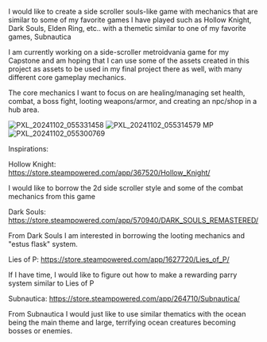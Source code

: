 I would like to create a side scroller souls-like game with mechanics that are similar to some of my favorite games I have played such as Hollow Knight, Dark Souls, Elden Ring, etc.. with a themetic similar to one of my favorite games, Subnautica

I am currently working on a side-scroller metroidvania game for my Capstone and am hoping that I can use some of the assets created in this project as assets to be used in my final project there as well, with many different core gameplay mechanics. 

The core mechanics I want to focus on are healing/managing set health, combat, a boss fight, looting weapons/armor, and creating an npc/shop in a hub area. 

![PXL_20241102_055331458](https://github.com/user-attachments/assets/a4c930fd-785e-4ce8-b5d6-42865a460449)
![PXL_20241102_055314579 MP](https://github.com/user-attachments/assets/fd01b686-a0aa-4b52-95c4-80db97dbf7c1)
![PXL_20241102_055300769](https://github.com/user-attachments/assets/b3f395af-0127-4500-9a2c-dfc5576c2b72)


Inspirations: 

Hollow Knight: 
https://store.steampowered.com/app/367520/Hollow_Knight/

I would like to borrow the 2d side scroller style and some of the combat mechanics from this game

Dark Souls: 
https://store.steampowered.com/app/570940/DARK_SOULS_REMASTERED/

From Dark Souls I am interested in borrowing the looting mechanics and "estus flask" system.

Lies of P:
https://store.steampowered.com/app/1627720/Lies_of_P/

If I have time, I would like to figure out how to make a rewarding parry system similar to Lies of P 

Subnautica:
https://store.steampowered.com/app/264710/Subnautica/

From Subnautica I would just like to use similar thematics with the ocean being the main theme and large, terrifying ocean creatures becoming bosses or enemies. 

